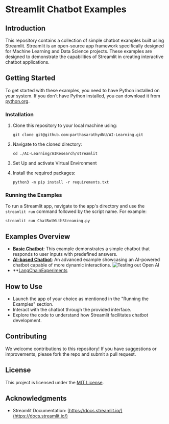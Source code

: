 
# Streamlit Chatbot Examples

## Introduction

This repository contains a collection of simple chatbot examples built using Streamlit. Streamlit is an open-source app framework specifically designed for Machine Learning and Data Science projects. These examples are designed to demonstrate the capabilities of Streamlit in creating interactive chatbot applications.

## Getting Started

To get started with these examples, you need to have Python installed on your system. If you don't have Python installed, you can download it from [python.org](https://www.python.org/).

### Installation

1. Clone this repository to your local machine using:

   ```
   git clone git@github.com:parthasarathydNU/AI-Learning.git
   ```

2. Navigate to the cloned directory:

   ```
   cd ./AI-Learning/AIResearch/streamlit
   ```

3. Set Up and activate Virtual Environment 

4. Install the required packages:

   ```
   python3 -m pip install -r requirements.txt
   ```

### Running the Examples

To run a Streamlit app, navigate to the app's directory and use the `streamlit run` command followed by the script name. For example:

```
streamlit run ChatBotWithStreaming.py
```

## Examples Overview

- **[Basic Chatbot](./ChatBotWithStreaming.py)**: This example demonstrates a simple chatbot that responds to user inputs with predefined answers.
- **[AI-based Chatbot](./OpenAIChatBot.py)**: An advanced example showcasing an AI-powered chatbot capable of more dynamic interactions. ![Testing out Open AI](Videos/testingOutOpenAI.gif)
- **[LangChainExperiments](./LangChainChatBot.py)




## How to Use

- Launch the app of your choice as mentioned in the "Running the Examples" section.
- Interact with the chatbot through the provided interface.
- Explore the code to understand how Streamlit facilitates chatbot development.

## Contributing

We welcome contributions to this repository! If you have suggestions or improvements, please fork the repo and submit a pull request.

## License

This project is licensed under the [MIT License](LICENSE.md).

## Acknowledgments

- Streamlit Documentation: [https://docs.streamlit.io/](https://docs.streamlit.io/)
